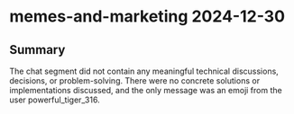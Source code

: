# memes-and-marketing 2024-12-30

## Summary
The chat segment did not contain any meaningful technical discussions, decisions, or problem-solving. There were no concrete solutions or implementations discussed, and the only message was an emoji from the user powerful_tiger_316.
